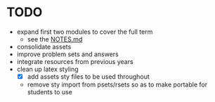 # TODO

- expand first two modules to cover the full term
  - see the [NOTES.md](https://github.com/benbrastmckie/ParadoxInfinity/blob/master/NOTES.md)
- consolidate assets
- improve problem sets and answers
- integrate resources from previous years
- clean up latex styling
  - [x] add assets sty files to be used throughout
  - remove sty import from psets/rsets so as to make portable for students to use
